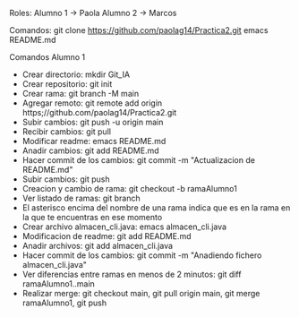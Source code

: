 Roles:
Alumno 1 -> Paola
Alumno 2 -> Marcos

Comandos:
git clone https://github.com/paolag14/Practica2.git
emacs README.md

Comandos Alumno 1
- Crear directorio: mkdir Git_IA
- Crear repositorio: git init
- Crear rama: git branch -M main
- Agregar remoto: git remote add origin https;//github.com/paolag14/Practica2.git
- Subir cambios: git push -u origin main
- Recibir cambios: git pull
- Modificar readme: emacs README.md
- Anadir cambios: git add README.md
- Hacer commit de los cambios: git commit -m "Actualizacion de README.md"
- Subir cambios: git push
- Creacion y cambio de rama: git checkout -b ramaAlumno1
- Ver listado de ramas: git branch
- El asterisco encima del nombre de una rama indica que es en la rama en la que te encuentras en ese momento
- Crear archivo almacen_cli.java: emacs almacen_cli.java
- Modificacion de readme: git add README.md
- Anadir archivos: git add almacen_cli.java
- Hacer commit de los cambios: git commit -m "Anadiendo fichero almacen_cli.java"
- Ver diferencias entre ramas en menos de 2 minutos: git diff ramaAlumno1..main
- Realizar merge: git checkout main, git pull origin main, git merge ramaAlumno1, git push